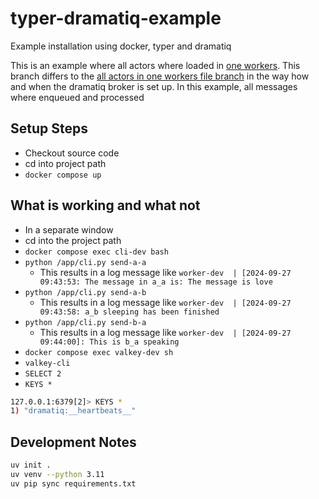 # typer-dramatiq-example

Example installation using docker, typer and dramatiq

This is an example where all actors where loaded in [one workers](app/shared/workers.py).
This branch differs to the [all actors in one workers file branch](https://github.com/stevleibelt/typer-dramatiq-example/tree/all_actors_in_one_workers_file) in the way how and when the dramatiq broker is set up.
In this example, all messages where enqueued and processed

## Setup Steps

* Checkout source code
* cd into project path
* `docker compose up`

## What is working and what not

* In a separate window
* cd into the project path
* `docker compose exec cli-dev bash`
* `python /app/cli.py send-a-a`
  * This results in a log message like `worker-dev  | [2024-09-27 09:43:53: The message in a_a is: The message is love`
* `python /app/cli.py send-a-b`
  * This results in a log message like `worker-dev  | [2024-09-27 09:43:58: a_b sleeping has been finished`
* `python /app/cli.py send-b-a`
  * This results in a log message like `worker-dev  | [2024-09-27 09:44:00]: This is b_a speaking`
* `docker compose exec valkey-dev sh`
* `valkey-cli`
* `SELECT 2`
* `KEYS *`
```bash
127.0.0.1:6379[2]> KEYS *
1) "dramatiq:__heartbeats__"
```

## Development Notes

```bash
uv init .
uv venv --python 3.11
uv pip sync requirements.txt
```
